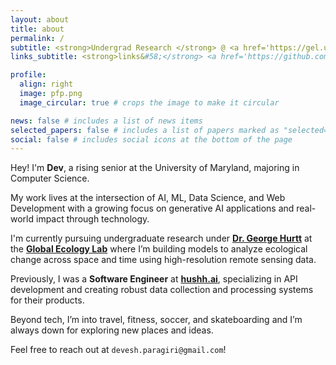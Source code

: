 ```yaml
---
layout: about
title: about
permalink: /
subtitle: <strong>Undergrad Research </strong> @ <a href='https://gel.umd.edu/'>Global Ecology Lab</a> • <strong>Previously&#58;</strong> <a href='https://hushh.ai/'>hushh.ai</a> • Dream &rarr; Act &rarr; Live
links_subtitle: <strong>links&#58;</strong> <a href='https://github.com/deveshparagiri/'>github</a> | <a href='https://linkedin.com/in/devesh-paragiri/'>linkedin</a> | <a href='https://medium.com/@devesh.paragiri/'>medium</a>

profile:
  align: right
  image: pfp.png
  image_circular: true # crops the image to make it circular

news: false # includes a list of news items
selected_papers: false # includes a list of papers marked as "selected={true}"
social: false # includes social icons at the bottom of the page
---
```


Hey! I'm **Dev**, a rising senior at the University of Maryland, majoring in Computer Science.

My work lives at the intersection of AI, ML, Data Science, and Web Development with a growing focus on generative AI applications and real-world impact through technology.

I'm currently pursuing undergraduate research under **[Dr. George Hurtt](https://scholar.google.com/citations?user=wr0aDMEAAAAJ&hl=en)** at the **[Global Ecology Lab](https://gel.umd.edu/)** where I’m building models to analyze ecological change across space and time using high-resolution remote sensing data.

Previously, I was a **Software Engineer** at **[hushh.ai](https://hush1one.com)**, specializing in API development and creating robust data collection and processing systems for their products.

Beyond tech, I’m into travel, fitness, soccer, and skateboarding and I’m always down for exploring new places and ideas.

Feel free to reach out at `devesh.paragiri@gmail.com`!
